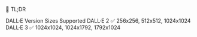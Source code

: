 🧠 TL;DR

DALL·E Version	Sizes Supported
DALL·E 2	✅ 256x256, 512x512, 1024x1024
DALL·E 3	✅ 1024x1024, 1024x1792, 1792x1024